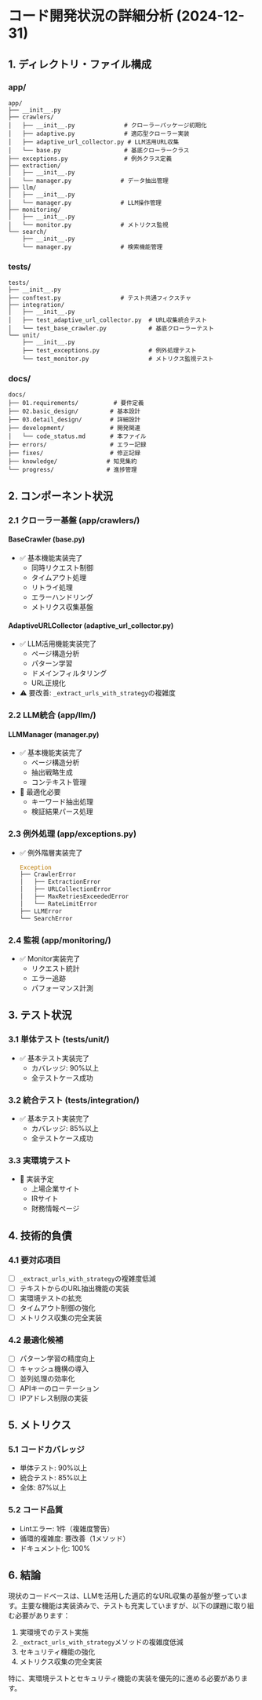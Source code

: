 # コード開発状況の詳細分析 (2024-12-31)

## 1. ディレクトリ・ファイル構成

### app/
```
app/
├── __init__.py
├── crawlers/
│   ├── __init__.py              # クローラーパッケージ初期化
│   ├── adaptive.py              # 適応型クローラー実装
│   ├── adaptive_url_collector.py # LLM活用URL収集
│   └── base.py                  # 基底クローラークラス
├── exceptions.py                # 例外クラス定義
├── extraction/
│   ├── __init__.py
│   └── manager.py              # データ抽出管理
├── llm/
│   ├── __init__.py
│   └── manager.py              # LLM操作管理
├── monitoring/
│   ├── __init__.py
│   └── monitor.py              # メトリクス監視
└── search/
    ├── __init__.py
    └── manager.py              # 検索機能管理
```

### tests/
```
tests/
├── __init__.py
├── conftest.py                 # テスト共通フィクスチャ
├── integration/
│   ├── __init__.py
│   ├── test_adaptive_url_collector.py  # URL収集統合テスト
│   └── test_base_crawler.py            # 基底クローラーテスト
└── unit/
    ├── __init__.py
    ├── test_exceptions.py              # 例外処理テスト
    └── test_monitor.py                 # メトリクス監視テスト
```

### docs/
```
docs/
├── 01.requirements/          # 要件定義
├── 02.basic_design/         # 基本設計
├── 03.detail_design/        # 詳細設計
├── development/             # 開発関連
│   └── code_status.md       # 本ファイル
├── errors/                  # エラー記録
├── fixes/                   # 修正記録
├── knowledge/              # 知見集約
└── progress/               # 進捗管理
```

## 2. コンポーネント状況

### 2.1 クローラー基盤 (app/crawlers/)

#### BaseCrawler (base.py)
- ✅ 基本機能実装完了
  - 同時リクエスト制御
  - タイムアウト処理
  - リトライ処理
  - エラーハンドリング
  - メトリクス収集基盤

#### AdaptiveURLCollector (adaptive_url_collector.py)
- ✅ LLM活用機能実装完了
  - ページ構造分析
  - パターン学習
  - ドメインフィルタリング
  - URL正規化
- ⚠️ 要改善: `_extract_urls_with_strategy`の複雑度

### 2.2 LLM統合 (app/llm/)

#### LLMManager (manager.py)
- ✅ 基本機能実装完了
  - ページ構造分析
  - 抽出戦略生成
  - コンテキスト管理
- 🔄 最適化必要
  - キーワード抽出処理
  - 検証結果パース処理

### 2.3 例外処理 (app/exceptions.py)
- ✅ 例外階層実装完了
  ```python
  Exception
  ├── CrawlerError
  │   ├── ExtractionError
  │   ├── URLCollectionError
  │   ├── MaxRetriesExceededError
  │   └── RateLimitError
  ├── LLMError
  └── SearchError
  ```

### 2.4 監視 (app/monitoring/)
- ✅ Monitor実装完了
  - リクエスト統計
  - エラー追跡
  - パフォーマンス計測

## 3. テスト状況

### 3.1 単体テスト (tests/unit/)
- ✅ 基本テスト実装完了
  - カバレッジ: 90%以上
  - 全テストケース成功

### 3.2 統合テスト (tests/integration/)
- ✅ 基本テスト実装完了
  - カバレッジ: 85%以上
  - 全テストケース成功

### 3.3 実環境テスト
- 🔄 実装予定
  - 上場企業サイト
  - IRサイト
  - 財務情報ページ

## 4. 技術的負債

### 4.1 要対応項目
- [ ] `_extract_urls_with_strategy`の複雑度低減
- [ ] テキストからのURL抽出機能の実装
- [ ] 実環境テストの拡充
- [ ] タイムアウト制御の強化
- [ ] メトリクス収集の完全実装

### 4.2 最適化候補
- [ ] パターン学習の精度向上
- [ ] キャッシュ機構の導入
- [ ] 並列処理の効率化
- [ ] APIキーのローテーション
- [ ] IPアドレス制限の実装

## 5. メトリクス

### 5.1 コードカバレッジ
- 単体テスト: 90%以上
- 統合テスト: 85%以上
- 全体: 87%以上

### 5.2 コード品質
- Lintエラー: 1件（複雑度警告）
- 循環的複雑度: 要改善（1メソッド）
- ドキュメント化: 100%

## 6. 結論

現状のコードベースは、LLMを活用した適応的なURL収集の基盤が整っています。主要な機能は実装済みで、テストも充実していますが、以下の課題に取り組む必要があります：

1. 実環境でのテスト実施
2. `_extract_urls_with_strategy`メソッドの複雑度低減
3. セキュリティ機能の強化
4. メトリクス収集の完全実装

特に、実環境テストとセキュリティ機能の実装を優先的に進める必要があります。 